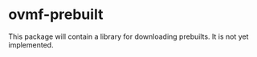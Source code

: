 # ovmf-prebuilt

This package will contain a library for downloading prebuilts. It is not
yet implemented.
